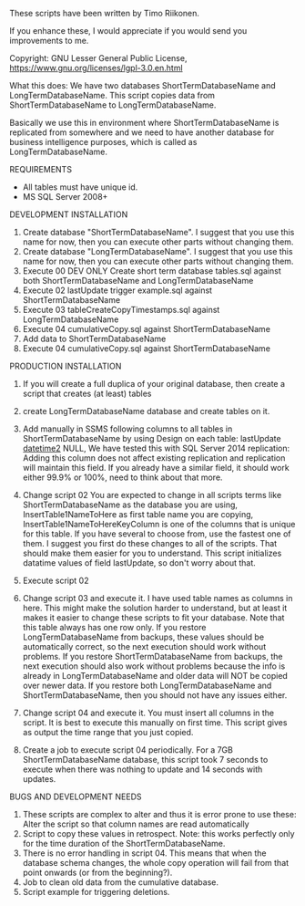 These scripts have been written by Timo Riikonen.

If you enhance these, I would appreciate if you would send you improvements to me.

Copyright: GNU Lesser General Public License, https://www.gnu.org/licenses/lgpl-3.0.en.html

What this does:
We have two databases ShortTermDatabaseName and LongTermDatabaseName. This script copies data from ShortTermDatabaseName to LongTermDatabaseName.

Basically we use this in environment where ShortTermDatabaseName is replicated from somewhere and we need to have another database for business intelligence purposes, which is called as LongTermDatabaseName.


REQUIREMENTS
- All tables must have unique id.
- MS SQL Server 2008+


DEVELOPMENT INSTALLATION
1) Create database "ShortTermDatabaseName". I suggest that you use this name for now, then you can execute other parts without changing them.
2) Create database "LongTermDatabaseName". I suggest that you use this name for now, then you can execute other parts without changing them.
3) Execute 00 DEV ONLY Create short term database tables.sql against both ShortTermDatabaseName and LongTermDatabaseName
4) Execute 02 lastUpdate trigger example.sql against ShortTermDatabaseName 
5) Execute 03 tableCreateCopyTimestamps.sql against LongTermDatabaseName 
6) Execute 04 cumulativeCopy.sql against ShortTermDatabaseName
7) Add data to ShortTermDatabaseName
8) Execute 04 cumulativeCopy.sql against ShortTermDatabaseName


PRODUCTION INSTALLATION
1) If you will create a full duplica of your original database, then create a script that creates (at least) tables

2) create LongTermDatabaseName database and create tables on it.

3) Add manually in SSMS following columns to all tables in ShortTermDatabaseName by using Design on each table:
	lastUpdate [datetime2](7) NULL,
We have tested this with SQL Server 2014 replication: Adding this column does not affect existing replication and replication will maintain this field.
If you already have a similar field, it should work either 99.9% or 100%, need to think about that more.

4) Change script 02
You are expected to change in all scripts terms like ShortTermDatabaseName as the database you are using, InsertTable1NameToHere as first table name you 
are copying, InsertTable1NameToHereKeyColumn is one of the columns that is unique for this table. If you have several to choose from, use the fastest one
of them.
I suggest you first do these changes to all of the scripts. That should make them easier for you to understand.
This script initializes datatime values of field lastUpdate, so don't worry about that.

5) Execute script 02

6) Change script 03 and execute it.
I have used table names as columns in here. This might make the solution harder to understand, but at least it makes it easier to change these scripts to
fit your database.
Note that this table always has one row only.
If you restore LongTermDatabaseName from backups, these values should be automatically correct, so the next execution should work without problems.
If you restore ShortTermDatabaseName from backups, the next execution should also work without problems because the info is already in 
LongTermDatabaseName and older data will NOT be copied over newer data.
If you restore both LongTermDatabaseName and ShortTermDatabaseName, then you should not have any issues either.

7) Change script 04 and execute it.
You must insert all columns in the script.
It is best to execute this manually on first time.
This script gives as output the time range that you just copied.

8) Create a job to execute script 04 periodically. For a 7GB ShortTermDatabaseName database, this script took 7 seconds to execute when there was nothing to update and 14 seconds with updates.



BUGS AND DEVELOPMENT NEEDS
1) These scripts are complex to alter and thus it is error prone to use these: Alter the script so that column names are read automatically
2) Script to copy these values in retrospect. Note: this works perfectly only for the time duration of the ShortTermDatabaseName.
3) There is no error handling in script 04. This means that when the database schema changes, the whole copy operation will fail from that point onwards (or from the beginning?).
4) Job to clean old data from the cumulative database.
5) Script example for triggering deletions.

